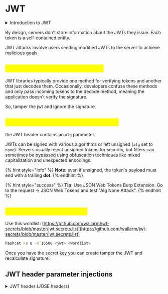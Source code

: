 # JWT

<details>

<summary>Introduction to JWT</summary>

JSON web tokens (JWTs) are a standardized format for sending cryptographically signed JSON data between systems. They typically send user information for authentication, session handling, and access control. Unlike classic session tokens, all necessary server data is stored client-side within the JWT.

A JWT consists of 3 parts: a header, a payload, and a signature. These are each separated by a dot.

The header and payload parts of a JWT are base64url-encoded JSON objects.

#### JWT signature <a href="#jwt-signature" id="jwt-signature"></a>

The server issuing the token generates the signature by hashing the header and payload, sometimes encrypting the resulting hash. This process uses a secret signing key, allowing servers to verify the token's integrity:

Any change to the header or payload results in a mismatched signature.

Without the server's secret signing key, generating a correct signature for a given header or payload is impossible.

</details>

By design, servers don't store information about the JWTs they issue. Each token is a self-contained entity.

JWT attacks involve users sending modified JWTs to the server to achieve malicious goals.

## <mark style="color:yellow;">Accepting arbitrary signatures</mark> <a href="#accepting-arbitrary-signatures" id="accepting-arbitrary-signatures"></a>

JWT libraries typically provide one method for verifying tokens and another that just decodes them. Occasionally, developers confuse these methods and only pass incoming tokens to the decode method, meaning the application doesn't verify the signature.

So, tamper the jwt and ignore the signature.

## <mark style="color:yellow;">Accepting tokens with no signature</mark> <a href="#accepting-tokens-with-no-signature" id="accepting-tokens-with-no-signature"></a>

the JWT header contains an `alg` parameter.

JWTs can be signed with various algorithms or left unsigned (`alg` set to `none`). Servers usually reject unsigned tokens for security, but filters can sometimes be bypassed using obfuscation techniques like mixed capitalization and unexpected encodings.

{% hint style="info" %}
**Note**: even if unsigned, the token's payload must end with a trailing **dot**.
{% endhint %}

{% hint style="success" %}
**Tip**: Use JSON Web Tokens Burp Extension. Go to the request -> JSON Web Tokens and test "Alg None  Attack".
{% endhint %}

## <mark style="color:yellow;">Brute-forcing secret keys</mark> <a href="#brute-forcing-secret-keys" id="brute-forcing-secret-keys"></a>

Use this wordlist: [https://github.com/wallarm/jwt-secrets/blob/master/jwt.secrets.list](https://github.com/wallarm/jwt-secrets/blob/master/jwt.secrets.list)

```sh
hashcat -a 0 -m 16500 <jwt> <wordlist>
```

Once you have the secret key you can create tamper the JWT and recalculate signature.

## JWT header parameter injections <a href="#jwt-header-parameter-injections" id="jwt-header-parameter-injections"></a>

<details>

<summary>JWT header (JOSE headers)</summary>

According to the JWS specification, only the `alg` header parameter is mandatory. However, JWT headers often contain additional parameters of interest to attackers:

* `jwk` (JSON Web Key): An embedded JSON object representing the key.
* `jku` (JSON Web Key Set URL): A URL for servers to fetch the correct key set.
* `kid` (Key ID): An ID for servers to identify the correct key among multiple keys.

</details>
